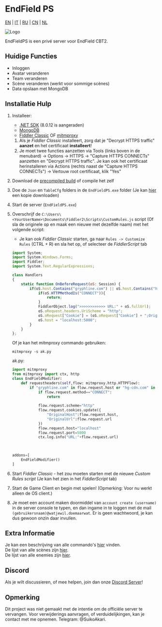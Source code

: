 # EndField PS
[EN](../README.md) | [IT](./README_it-IT.md) | [RU](./README_ru-RU.md) | [CN](./README_zh-CN.md) | [NL](./README_nl-NL.md)

![Logo](https://socialify.git.ci/SuikoAkari/EndFieldPS/image?custom_description=Private+server+for+EndField&amp;description=1&amp;font=Jost&amp;forks=1&amp;issues=1&amp;language=1&amp;logo=https%3A%2F%2Farknights.wiki.gg%2Fimages%2F3%2F31%2FArknights_Endfield_logo.png&amp;name=1&amp;pattern=Circuit+Board&amp;pulls=1&amp;stargazers=1&amp;theme=Dark)

EndFieldPS is een privé server voor EndField CBT2.

## Huidige Functies

* Inloggen
* Avatar veranderen
* Team veranderen
* Scène veranderen (werkt voor sommige scènes)
* Data opslaan met MongoDB

## Installatie Hulp

1. Installeer:
   * [.NET SDK](https://dotnet.microsoft.com/en-us/download) (8.0.12 is aangeraden)
   * [MongoDB](https://www.mongodb.com/try/download/community)
   * [Fiddler Classic](https://www.telerik.com/fiddler/fiddler-classic) OF [mitmproxy](https://mitmproxy.org/)

    1. Als je *Fiddler Classic* installeert, zorg dat je "Decrypt HTTPS traffic" **aanzet** en het certificaat **installeert**!
    1. Je moet twee functies aanzetten via Tools (links boven in de menubard) -> Options -> HTTPS -> "Capture HTTPS CONNECTs" aanzetten en "Decrypt HTTPS traffic". Je kan ook het certificaat herinstalleren via Actions (rechts naast de "Capture HTTPS CONNECTs") -> Vertouw root certificaat, klik "Yes"
2. Download de [precompiled build](https://github.com/SuikoAkari/EndFieldPS/releases/latest) of compile het zelf
3. Doe de `Json` en `TableCfg` folders in de `EndFieldPS.exe` folder (Je kan [hier](https://github.com/PotRooms/EndFieldData/tree/main) een kopie downloaden)
4. Start de server (`EndFieldPS.exe`)
5. Overschrijf de `C:\Users\<YourUserName>\Documents\Fiddler2\Scripts\CustomRules.js` script (Of sla de originele op en maak een nieuwe met dezelfde naam) met het volgende script:
    * Je kan ook *Fiddler Classic* starten, ga naar `Rules -> Customize Rules` (CTRL + R) en sla het op, of selecteer de *FiddlerScript* tab

    ```javascript
    import System;
    import System.Windows.Forms;
    import Fiddler;
    import System.Text.RegularExpressions;

    class Handlers
    {
        static function OnBeforeRequest(oS: Session) {
            if(oS.host.Contains("gryphline.com") || oS.host.Contains("hg-cdn.com")) {
                if(oS.HTTPMethodIs("CONNECT")){
                    return;
                }
                FiddlerObject.log(">>>>>>>>>>>> URL:" + oS.fullUrl);
                oS.oRequest.headers.UriScheme = "http";
                oS.oRequest["Cookie"] = (oS.oRequest["Cookie"] + ";OriginalHost=" + oS.host + ";OriginalUrl=" + oS.fullUrl);
                oS.host = "localhost:5000";
            }
        }
    };
    ```

    Of je kan het mitmproxy commando gebruiken:

    ```shell
    mitmproxy -s ak.py
    ```

    ak.py:

    ```py
    import mitmproxy
    from mitmproxy import ctx, http
    class EndFieldModifier:
        def requestheaders(self,flow: mitmproxy.http.HTTPFlow):
            if "gryphline.com" in flow.request.host or "hg-cdn.com" in flow.request.host:
                if flow.request.method=="CONNECT":
                    return
                
                flow.request.scheme="http"
                flow.request.cookies.update({
                    "OriginalHost":flow.request.host,
                    "OriginalUrl":flow.request.url
                })
                flow.request.host="localhost"
                flow.request.port=5000
                ctx.log.info("URL:"+flow.request.url)
                
                
                
    addons=[
        EndFieldModifier()
    ]
    ```

6. Start *Fiddler Classic* - het zou moeten starten met de nieuwe *Custom Rules script* (Je kan het zien in het *FiddlerScript* tab)
7. Start de Game Client en begin met spelen! (Opmerking: Voor nu werkt alleen de OS client.)
8. Je moet een account maken doormiddel van `account create (username)` in de server console te typen, en dan ingame in te loggen met de mail `(gebruikersnaam)@watjewil.doemaarwat`. Er is geen wachtwoord, je kan dus gewoon onzin daar invullen.

## Extra Informatie

Je kan een beschrijving van alle commando's [hier](docs/CommandList/commands_en-US.md) vinden.<br>
De lijst van alle scènes zijn [hier](docs/LevelsTable.md).<br>
De lijst van alle enemies zijn [hier](docs/EnemiesTable.md).

## Discord

Als je wilt discussieren, of mee helpen, join dan onze [Discord Server](https://discord.gg/gPvqhfdMU6)!

## Opmerking

Dit project was niet gemaakt met de intentie om de officiële server te vervangen. Voor verwijderings aanvragen, of verduidelijkingen, kan je contact met me opnemen. Telegram: @SuikoAkari.

